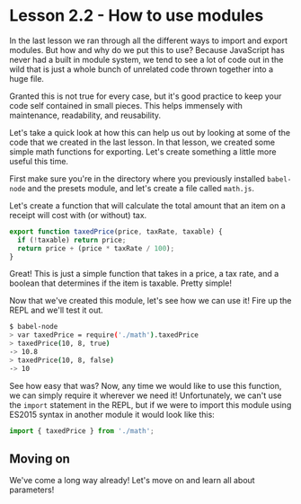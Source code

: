 # Lesson 2.2 - How to use modules

In the last lesson we ran through all the different ways to import and export
modules. But how and why do we put this to use? Because JavaScript has never
had a built in module system, we tend to see a lot of code out in the wild
that is just a whole bunch of unrelated code thrown together into a huge file.

Granted this is not true for every case, but it's good practice to keep your
code self contained in small pieces. This helps immensely with maintenance,
readability, and reusability.

Let's take a quick look at how this can help us out by looking at some of the
code that we created in the last lesson. In that lesson, we created some
simple math functions for exporting. Let's create something a little more
useful this time.

First make sure you're in the directory where you previously installed
`babel-node` and the presets module, and let's create a file called `math.js`.

Let's create a function that will calculate the total amount that an item
on a receipt will cost with (or without) tax.

```js
export function taxedPrice(price, taxRate, taxable) {
  if (!taxable) return price;
  return price + (price * taxRate / 100);
}
```

Great! This is just a simple function that takes in a price, a tax rate, and
a boolean that determines if the item is taxable. Pretty simple!

Now that we've created this module, let's see how we can use it! Fire up the
REPL and we'll test it out.

```bash
$ babel-node
> var taxedPrice = require('./math').taxedPrice
> taxedPrice(10, 8, true)
-> 10.8
> taxedPrice(10, 8, false)
-> 10
```

See how easy that was? Now, any time we would like to use this function, we
can simply require it wherever we need it! Unfortunately, we can't use the
`import` statement in the REPL, but if we were to import this module using
ES2015 syntax in another module it would look like this:

```js
import { taxedPrice } from './math';
```

## Moving on
We've come a long way already! Let's move on and learn all about parameters!
